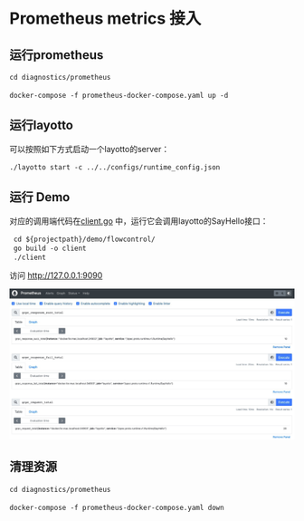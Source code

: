 # Prometheus metrics 接入

## 运行prometheus

```shell
cd diagnostics/prometheus

docker-compose -f prometheus-docker-compose.yaml up -d
```

## 运行layotto

可以按照如下方式启动一个layotto的server：

```
./layotto start -c ../../configs/runtime_config.json
```

## 运行 Demo

对应的调用端代码在[client.go](https://github.com/mosn/layotto/blob/main/demo/flowcontrol/client.go) 中，运行它会调用layotto的SayHello接口：
```
 cd ${projectpath}/demo/flowcontrol/
 go build -o client
 ./client
```
访问 http://127.0.0.1:9090

![](../../../img/trace/prometheus.png)


## 清理资源

````shell
cd diagnostics/prometheus

docker-compose -f prometheus-docker-compose.yaml down
````